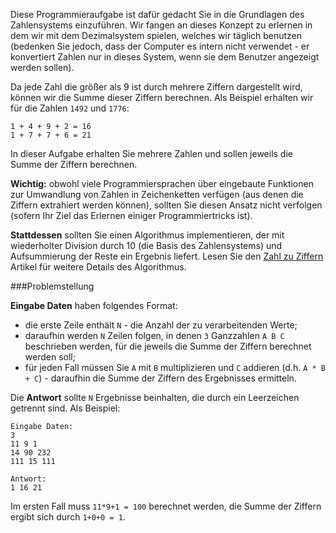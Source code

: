 <!-- #Summe der Ziffern -->
Diese Programmieraufgabe ist dafür gedacht Sie in die Grundlagen des Zahlensystems einzuführen. Wir fangen an dieses
Konzept zu erlernen in dem wir mit dem Dezimalsystem spielen, welches wir täglich benutzen (bedenken Sie jedoch, dass der 
Computer es intern nicht verwendet - er konvertiert Zahlen nur in dieses System, wenn sie dem Benutzer angezeigt werden sollen).

Da jede Zahl die größer als 9 ist durch mehrere Ziffern dargestellt wird, können wir die Summe dieser Ziffern berechnen. Als Beispiel erhalten wir für die Zahlen `1492` und `1776`:

    1 + 4 + 9 + 2 = 16
    1 + 7 + 7 + 6 = 21

In dieser Aufgabe erhalten Sie mehrere Zahlen und sollen jeweils die Summe der Ziffern berechnen.  

**Wichtig:** obwohl viele Programmiersprachen über eingebaute Funktionen zur Umwandlung von Zahlen in Zeichenketten verfügen
(aus denen die Ziffern extrahiert werden können), sollten Sie diesen Ansatz nicht verfolgen (sofern Ihr Ziel das Erlernen einiger Programmiertricks ist).

**Stattdessen** sollten Sie einen Algorithmus implementieren, der mit wiederholter Division durch 10 (die Basis des Zahlensystems) und Aufsummierung der
Reste ein Ergebnis liefert. Lesen Sie den [Zahl zu Ziffern][numtodig] Artikel für weitere Details des Algorithmus.

[numtodig]: ../wiki/number-to-digits

###Problemstellung

**Eingabe Daten** haben folgendes Format:

- die erste Zeile enthält `N` - die Anzahl der zu verarbeitenden Werte;
- daraufhin werden `N` Zeilen folgen, in denen `3` Ganzzahlen `A B C` beschrieben werden, für die jeweils die Summe der Ziffern berechnet werden soll;
- für jeden Fall müssen Sie `A` mit `B` multiplizieren und `C` addieren (d.h. `A * B + C`) - daraufhin die Summe der Ziffern des Ergebnisses ermitteln.

Die **Antwort** sollte `N` Ergebnisse beinhalten, die durch ein Leerzeichen getrennt sind. Als Beispiel:

    Eingabe Daten:
	3
	11 9 1
	14 90 232
	111 15 111
	
	Antwort:
	1 16 21

Im ersten Fall muss `11*9+1 = 100` berechnet werden, die Summe der Ziffern ergibt sich durch `1+0+0 = 1`.
